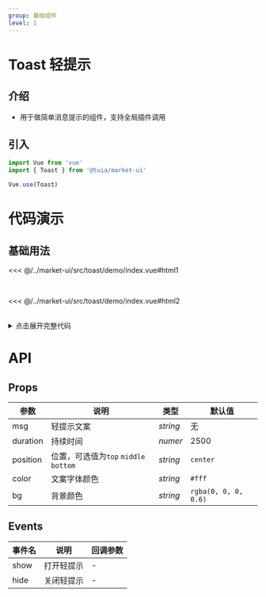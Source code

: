 ```yaml
---
group: 基础组件
level: 1
---
```


# Toast 轻提示

## 介绍
* 用于做简单消息提示的组件，支持全局插件调用

## 引入
```js
import Vue from 'vue'
import { Toast } from '@tuia/market-ui'

Vue.use(Toast)
```

# 代码演示

## 基础用法
<<< @/../market-ui/src/toast/demo/index.vue#html1

<br />

<<< @/../market-ui/src/toast/demo/index.vue#html2

<br />

<details>

<summary>点击展开完整代码</summary>

<<< @/../market-ui/src/toast/demo/index.vue#js

</details>

# API

## Props
| 参数 | 说明 | 类型 | 默认值 |
| --- | --- | --- | --- |
| msg | 轻提示文案 | _string_ | 无 |
| duration | 持续时间 | _numer_ | 2500 |
| position | 位置，可选值为`top` `middle` `bottom` | _string_ | `center` |
| color | 文案字体颜色 | _string_ | `#fff` |
| bg | 背景颜色 | _string_ | `rgba(0, 0, 0, 0.6)` |

## Events
| 事件名 | 说明 | 回调参数 |
| --- | --- | --- |
| show | 打开轻提示 | - |
| hide | 关闭轻提示 | - |
